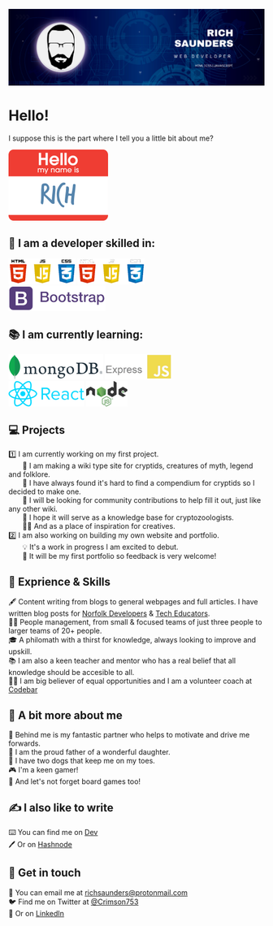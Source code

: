![Banner Image](Banner.png)   

# Hello!

I suppose this is the part where I tell you a little bit about me?

![My Name Is](Name.png)
   
## 🔧 I am a developer skilled in:
![HTML, CSS, Javascript Logo's](HTML_CSS_JS.png#gh-light-mode-only) ![HTML, CSS, Javascript Logo's](HTML_CSS_JS_Dark.png#gh-dark-mode-only)    
![Bootstrap](Bootstrap.png)    

   
## 📚 I am currently learning:   
![Mongo DB](MongoDB_Logo.png) ![Express JS](ExpressJS.png)   
![React JS](React.png) ![Node JS](Nodejs.png)    
   
## 💻 Projects
1️⃣ I am currently working on my first project.   
&nbsp;&nbsp;&nbsp;&nbsp;&nbsp;&nbsp; 🐉 I am making a wiki type site for cryptids, creatures of myth, legend and folklore.   
&nbsp;&nbsp;&nbsp;&nbsp;&nbsp;&nbsp; 🦄 I have always found it's hard to find a compendium for cryptids so I decided to make one.   
&nbsp;&nbsp;&nbsp;&nbsp;&nbsp;&nbsp; 🧛 I will be looking for community contributions to help fill it out, just like any other wiki.   
&nbsp;&nbsp;&nbsp;&nbsp;&nbsp;&nbsp; 🧟 I hope it will serve as a knowledge base for cryptozoologists.   
&nbsp;&nbsp;&nbsp;&nbsp;&nbsp;&nbsp; 🧙‍♀️ And as a place of inspiration for creatives.   
2️⃣ I am also working on building my own website and portfolio.      
&nbsp;&nbsp;&nbsp;&nbsp;&nbsp;&nbsp; 💡 It's a work in progress I am excited to debut.   
&nbsp;&nbsp;&nbsp;&nbsp;&nbsp;&nbsp; 🤔 It will be my first portfolio so feedback is very welcome!

## 📖 Exprience & Skills
🖋️ Content writing from blogs to general webpages and full articles. I have written blog posts for [Norfolk Developers](https://www.norfolkdevelopers.com/) & [Tech Educators](https://techeducators.co.uk/).   
🧑‍💼 People management, from small & focused teams of just three people to larger teams of 20+ people.   
🎓 A philomath with a thirst for knowledge, always looking to improve and upskill.   
📚 I am also a keen teacher and mentor who has a real belief that all knowledge should be accesible to all.   
👨‍🏫 I am big believer of equal opportunities and I am a volunteer coach at [Codebar](https://codebar.io/coaches)    

## 🧠 A bit more about me
👩 Behind me is my fantastic partner who helps to motivate and drive me forwards.   
👧 I am the proud father of a wonderful daughter.   
🐶 I have two dogs that keep me on my toes.  
🎮 I'm a keen gamer!   
🎲 And let's not forget board games too!   

## ✍️ I also like to write
⌨️ You can find me on [Dev](https://dev.to/crimson753)   
🖊️ Or on [Hashnode](https://hashnode.com/@Rich89)   

## 💬 Get in touch
📧 You can email me at richsaunders@protonmail.com   
🐦 Find me on Twitter at [@Crimson753](https://twitter.com/Crimson753)   
🤝 Or on [LinkedIn](https://www.linkedin.com/in/rich-saunders/)

